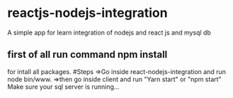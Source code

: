 # reactjs-nodejs-integration
A simple app for learn integration of nodejs and react js and mysql db
## first of all run command npm install
for intall all packages.
#Steps
=>Go inside react-nodejs-integration and run node bin/www.
=>then  go inside client and run "Yarn start" or "npm start"
Make sure your sql server is running...
